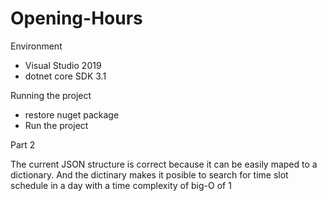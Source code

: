 # Opening-Hours


Environment
- Visual Studio 2019
- dotnet core SDK 3.1

Running the project
 - restore nuget package
 - Run the project

Part 2

The current JSON structure is correct because it can be easily maped to a dictionary. 
And the dictinary makes it posible to search for time slot schedule in a day with a time complexity of big-O of 1